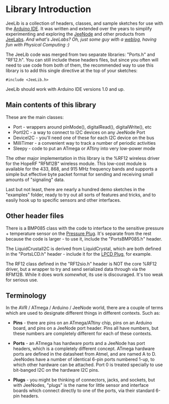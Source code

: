 Library Introduction
====================

JeeLib is a collection of headers, classes, and sample sketches for use with
the [Arduino IDE][AI]. It was written and extended over the years to simplify
experimenting and exploring the [JeeNode][JN] and other products from
[JeeLabs][JL]. *And what's JeeLabs? Oh, just some guy with a [weblog][WL],
having fun with Physical Computing :)*

The JeeLib code was merged from two separate libraries: "Ports.h" and "RF12.h".
You can still include these headers files, but since you often will need to
use code from both of them, the recommended way to use this library is to add
this single directive at the top of your sketches:

    #include <JeeLib.h>

JeeLib should work with Arduino IDE versions 1.0 and up.

Main contents of this library
-----------------------------

These are the main classes:

* Port - wrappers around pinMode(), digitalRead(), digitalWrite(), etc
* PortI2C - a way to connect to I2C devices on any JeeNode Port
* DeviceI2C - you'll need one of these for each I2C device on the bus
* MilliTimer - a convenient way to track a number of periodic activities
* Sleepy - code to put an ATmega or ATtiny into very low-power mode

The other major implementation in this library is the %RF12 wireless driver for
the HopeRF "RFM12B" wireless module. This low-cost module is available for the
433, 868, and 915 MHz frequency bands and supports a simple but effective byte
packet format for sending and receiving small amounts of "signaling" data.

Last but not least, there are nearly a hundred demo sketches in the "examples"
folder, ready to try out all sorts of features and tricks, and to easily hook
up to specific sensors and other interfaces.

Other header files
------------------

There is a BMP085 class with the code to interface to the sensitive pressure +
temperature sensor on the [Pressure Plug][PP]. It's separate from the rest
because the code is larger - to use it, include the "PortsBMP085.h" header.

The LiquidCrustalI2C is derived from LiquidCrystal, which are both defined in
the "PortsLCD.h" header - include it for the [LPCD Plug][LP], for example.

The RF12 class defined in the "RF12sio.h" header is NOT the core %RF12 driver,
but a wrapper to try and send serialized data through via the RFM12B. While it
does work _somewhat_, its use is discouraged. It's too weak for serious use.

Terminology
-----------

In the AVR / ATmega / Arduino / JeeNode world, there are a couple of terms
which are used to designate different things in different contexts. Such as:

* **Pins** - there are pins on an ATmega/ATtiny chip, pins on an Arduino
  board, and pins on a JeeNode port header. Pins all have numbers, but these
  numbers are completely different for each of these contexts.

* **Ports** - an ATmega has hardware ports and a JeeNode has port headers,
  which is a completely different concept. ATmega hardware ports are defined
  in the datasheet from Atmel, and are named A to D. JeeNodes have a number of
  identical 6-pin ports numbered 1-up, to which other hardware can be attached.
  Port 0 is treated specially to use bit-banged I2C on the hardware I2C pins.

* **Plugs** - you might be thinking of connectors, jacks, and sockets, but with
  JeeNodes, "plugs" is the name for little sensor and interface boards which
  connect directly to one of the ports, via their standard 6-pin headers.


[JN]: http://jeelabs.net/projects/hardware/wiki/JeeNode
[JL]: http://jeelabs.com/
[WL]: http://jeelabs.org/
[AI]: http://www.arduino.cc
[LP]: http://jeelabs.net/projects/hardware/wiki/LCD_Plug
[PP]: http://jeelabs.net/projects/hardware/wiki/Pressure_Plug